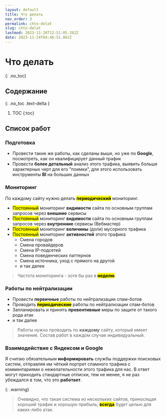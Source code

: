 ```yaml
---
layout: default
title: Что делать
nav_order: 3
permalink: chto-delat
slug: chto-delat
lastmod: 2023-11-26T12:51:05.262Z
date: 2023-11-24T04:46:51.862Z
---
```


# Что делать
{: .no_toc}

## Содержание
{: .no_toc .text-delta }

1. TOC
{:toc}

## Список работ

### Подготовка

- Провести такие же работы, как сделаны выше, но уже по **Google**, посмотреть, как он квалифицирует данный трафик
- Провести **более детальный** анализ этого трафика, выявить больше характерных черт для его "поимки", для этого использовать инструменты **BI** на больших данных

### Мониторинг

По каждому сайту нужно делать **<mark>периодический</mark>** мониторинг.

- <mark>Постоянный</mark> мониторинг **видимости** сайта по основным группам запросов через **внешние** сервисы
- <mark>Постоянный</mark> мониторинг **видимости** сайта по основным группам запросов через **внутренние** сервисы (Вебмастер)
- <mark>Постоянный</mark> мониторинг **величины** (доли) мусорного трафика
- <mark>Постоянный</mark> мониторинг **активностей** этого трафика
  - Смена городов
  - Смена провайдеров
  - Смена IP-подсетей
  - Смена поведенческих паттернов
  - Смена источника, уход с прямого на другой
  - и так далее

> Частота мониторинга - хотя бы раз в **<mark>неделю</mark>**.

### Работы по нейтрализации

- Провести **первичные** работы по нейтрализации спам-ботов
- Проводить **<mark>периодические</mark>** работы по нейтрализации спам-ботов
- Запланировать и принять **превентивные** меры по защите от такого рода атак
- и так далее

> Работы нужно проводить по **каждому** сайту, который имеет значение. Состав работ в каждом случае индивидуальный.

### Взаимодействие с Яндексом и Google

Я считаю обязательным **информировать** службы поддержки поисковых систем, отправляя им чёткий портрет спамного трафика с комментариями о нежелательности этого трафика для нас. В ответ могут приходить стандартные отписки, тем не менее, я не раз убеждался в том, что это **работает**.

{: .warning}
> Очевидно, что такая система из нескольких сайтов, приносящая хороший трафик и хорошую прибыль, **<mark>всегда</mark>** будет целью для каких-либо атак.
